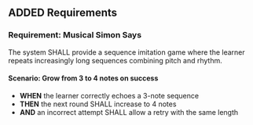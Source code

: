 ## ADDED Requirements
### Requirement: Musical Simon Says
The system SHALL provide a sequence imitation game where the learner repeats increasingly long sequences combining pitch and rhythm.

#### Scenario: Grow from 3 to 4 notes on success
- **WHEN** the learner correctly echoes a 3-note sequence
- **THEN** the next round SHALL increase to 4 notes
- **AND** an incorrect attempt SHALL allow a retry with the same length

